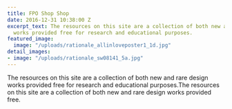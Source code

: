 ```yaml
---
title: FPO Shop Shop
date: 2016-12-31 10:38:00 Z
excerpt_text: The resources on this site are a collection of both new and rare design
  works provided free for research and educational purposes.
featured_image:
  image: "/uploads/rationale_allinloveposter1_1d.jpg"
detail_images:
- image: "/uploads/rationale_sw08141_5a.jpg"
---
```


The resources on this site are a collection of both new and rare design works provided free for research and educational purposes.The resources on this site are a collection of both new and rare design works provided free.